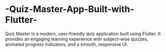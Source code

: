 # -Quiz-Master-App-Built-with-Flutter-
Quiz Master is a modern, user-friendly quiz application built using Flutter. It provides an engaging learning experience with subject-wise quizzes, animated progress indicators, and a smooth, responsive UI.
